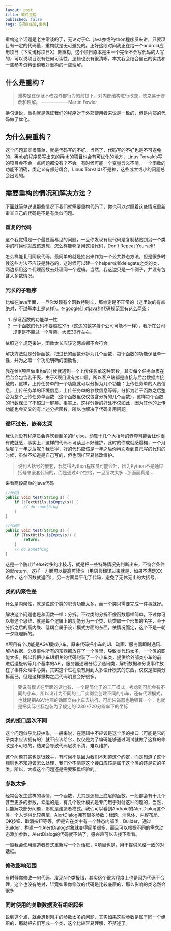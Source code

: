 ```yaml
---
layout: post
title: 软件重构
published: false
tags: [项目经验,重构]
---
```


重构这个话题是老生常谈的了，无论对于C、java亦或Python程序员来讲，只要项目有一定的代码量，重构就是无可避免的。正好这段时间我正在给一个android应用项目（下文统称项目X）做重构，这个项目原本是由一个完全不会写代码的人写的，可以说项目没有任何可读性，逻辑也没有很清晰。本文我会结合自己的实践和一些参考资料谈谈我对重构的一些理解。

## 什么是重构？

> 重构是在保证不改变外部行为的前提下，对内部结构进行改变，使之易于修改和理解。
——————Martin Fowler

换句话说，重构就是保证我们的程序对于外部使用者来说是一致的，但是内部的代码做了优化。

## 为什么要重构？

这个问题其实很简单，就是代码写的不好。当然了，代码写的不好也是不可避免的，再nb的程序员写出来的再nb的项目也会有可优化的地方，Linus Torvalds写的项目会不会一点问题都没有？不会。有时候可能一个变量含义不清，一个函数的功能不明确，类定义有部分耦合，Linus Torvalds不是神，这些或大或小的问题总会出现的。

## 需要重构的情况和解决方法？

下面就简单说说那些情况下我们就需要重构代码了，你也可以对照着这些情况重新审查自己的代码是不是有类似问题。

### 重复的代码

这个我觉得是一个最显而易见的问题，一旦你发现有段代码是复制粘贴到另一个类中的时候你就应该想想，怎么样能够复用这段代码，Don't Repeat Yourself!

怎么样能复用同段代码，最简单的就是抽出来作为一个公共静态方法，但是很多时候这些方法不应该是静态的，这时候可以建一个helper或者delegate之类的类，两边都用这个代理函数去处理同一个逻辑。当然，我这边只是一个例子，并没有包含大多数情况。

### 冗长的子程序

比如在java里面，一旦你发现有个函数特别长，那肯定是不正常的（这里说的有点绝对，不过基本上是这样）。在google针对java的代码规范里有这么两条：

1. 保证函数的功能单一性
2. 一个函数的代码不要超过X行（这边的数字每个公司可能不一样），我所在公司规定是不超过一个屏幕，大概30行左右。

依照这个规范来讲，函数太长应该这两点都不会符合。

解决方法就是分拆函数，把过长的函数分拆为几个函数，每个函数的功能保证单一性，并为之取一个功能明确的函数名。

我在给X项目做重构的时候就遇到一个上传任务单这种函数，其实每个任务单表在后台会包含若干表，由于X项目没有接口层，所以客户端都是直接与后台数据库接触的，这样，上传任务单的一个功能就可以分拆为几个功能：上传任务单的人员信息，上传任务单的环境信息，上传任务单的参数信息等等，分拆为若干函数之后整合为整个上传任务单函数（这个函数里仅仅包含分拆的几个函数），这样每个函数的行数保证了不超过一屏幕。事实上，这样分拆的好处不仅如此，因为其他的上传功能也会交叉的有上述分拆函数，所以也解决了代码复用问题。

### 循环过长，嵌套太深

我认为没有程序员会喜欢看超多的if else，动辄十几个大括号的嵌套可能会让你很有成就感，事实上，这样的代码不可读且不好维护，此时的你成就感爆棚，一个月后呢？一年之后呢？我觉得，好的代码应该是一年之后你再次看到自己写的代码的时候，虽然不知道是自己写的，但也同样容易修改维护。

> 说到大括号的嵌套，我觉得Python程序员可能会吐，因为Python不是通过括号来嵌套代码的，而是通过4个空格，一旦层次太多...那画面真是...

来看两段简单的java代码

```java
//代码1
public void test(String s) {
    if (!TextUtils.isEmpty(s)) {
        // do something
    }
}

//代码2
public void test(String s) {
    if (TextUtils.isEmpty(s)) {
        return;
    }
    // do something
}
```

这是一个防止if else过多的小技巧，就是把一些特殊情况先判断出来，不符合条件的就return，这样一方面可以提高可读性（用语言翻译过来就是，如果不满足XX条件，这个函数就返回），另一方面扁平化了代码，避免了无休无止的大括号。

### 类的内聚性差

什么是内聚性，就是说这个类的职责功能太多，而一个类只需要完成一件事就好。

解决这个问题也是和函数一样：分拆。不过类的分拆不像函数那样简单，不过你可以有这个思维，就是每个逻辑上的功能分为一个类，给类取一个形象的名字，至于分拆之后的高内聚、低耦合属于设计模式方面的东西，依情况而定，这个不是一朝一夕能理解的。

X项目有个功能是AGV模拟小车，原来代码把小车的UI、动画、服务器即时通讯、解析数据、分发事件所有的东西都放在了一个类里，导致类代码太多，一个类的职能太多。所以我把小车UI相关的代码封装了一个小车类，提供给外部类小车的前进后退旋转等几个基本的API，服务器通讯分给了通讯类，解析数据和分发事件放在了事件处理中心类，其实这个过程没有用到太多设计模式的东西，仅仅是把类分拆而已，但是这样重构之后代码明显会好很多。

> 要说有模式在里面的话也有，一个是简化了的工厂模式，考虑到可能会有不同的小车，所以设计为不同的工厂实例会创建不同的小车，还有代理模式，也就是把AGV地图的动画交由小车去执行，可能装饰器也勉强算一个，也就是把实际坐标包装为了规定的1280*720分辨率下的坐标

### 类的接口层次不同

这个问题似乎比较抽象，一般来说，在逻辑中不应该是这个类的接口（可能是它的子类才应该拥有的）就不应该给它，仅仅是为了编码能够通过测试就做了这样的修改是不可取的，结果会导致代码层次不清，难以维护。

这个问题其实也是很棘手，有时候不是因为我们不知道这个约定，而是知道了这个规则也不知道该怎么处理，我们分不清楚这个接口应该是属于这个类的还是它的子类。所以，大概这个问题还是需要积累经验的。

### 参数太多

经常会发生这样的事情，一个函数，尤其是逻辑上底层的函数，一般都会有十几个甚至更多的参数，幸运的是，有几个设计模式是专门用于对付这种问题的，当然，只能解决部分问题，那就是建造者模式。我们可以看到Android的AlertDialog这个类，个人觉得比较典型，AlertDialog拥有很多参数：标题、消息体、内容布局、OK按钮、取消按钮等等，但是它在类中有一个静态内部类：Builder，通过Builder，构建一个AlertDialog对象就变得简单很多，而且可以根据不同的需求动态添加参数，AlertDialog的代码就不贴了，感兴趣可以去找下看看。

一般我会使用建造者模式重新写一个对话框，X项目也是，用于提供风格一致的对话框。

### 修改影响范围

有时候你修改一句代码，发现N个类报错，其实这个很大程度上也是因为代码不合理，这个也没有绝对，毕竟如果你修改的代码是比较底层的，那么影响的类必然会很多


### 同时使用的关联数据没有组织起来

说到这个点，就会想到刚才的参数太多的问题，其实如果这些参数是属于同一个组织的，那就把它们写成一个类，这个比较容易理解，不赘述了。